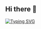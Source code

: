 ## Hi there 👋
[![Typing SVG](https://readme-typing-svg.demolab.com?font=JetBrains+Mono&pause=1000&color=EE5F00&center=true&vCenter=true&width=464&lines=I+am+Omar+Abuelkhier+!;Full+Stack+Developer;PHP+%7C+Laravel+%7C+SQL+%7C+TypeScript+%7C+Angular)](https://git.io/typing-svg)
<!--
**omarabuelkhier/omarabuelkhier** is a ✨ _special_ ✨ repository because its `README.md` (this file) appears on your GitHub profile.

Here are some ideas to get you started:

- 🔭 I’m currently working on ...
- 🌱 I’m currently learning ...
- 👯 I’m looking to collaborate on ...
- 🤔 I’m looking for help with ...
- 💬 Ask me about ...
- 📫 How to reach me: ...
- 😄 Pronouns: ...
- ⚡ Fun fact: ...
-->
